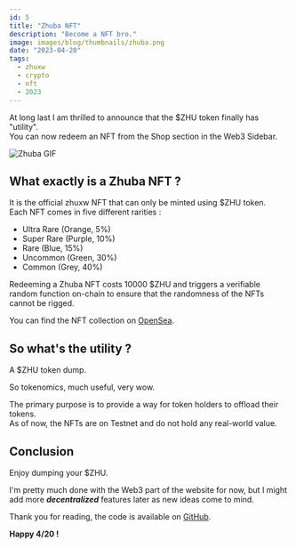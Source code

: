```yaml
---
id: 5
title: "Zhuba NFT"
description: "Become a NFT bro."
image: images/blog/thumbnails/zhuba.png
date: "2023-04-20"
tags:
  - zhuxw
  - crypto
  - nft
  - 2023
---
```


At long last I am thrilled to announce that the $ZHU token finally has
"utility". \
You can now redeem an NFT from the Shop section in the Web3 Sidebar.

![Zhuba GIF](/images/zhuba.gif)

## What exactly is a Zhuba NFT ?

It is the official zhuxw NFT that can only be minted using $ZHU token. \
Each NFT comes in five different rarities :

- Ultra Rare (Orange, 5%)
- Super Rare (Purple, 10%)
- Rare (Blue, 15%)
- Uncommon (Green, 30%)
- Common (Grey, 40%)

Redeeming a Zhuba NFT costs 10000 $ZHU and triggers a verifiable random function
on-chain to ensure that the randomness of the NFTs cannot be rigged.

You can find the NFT collection on
[OpenSea](https://mumbai.polygonscan.com/address/0xf9C8D1a5b0a96f7Ba416273a061a9a70968f873d).

## So what's the utility ?

A $ZHU token dump.

So tokenomics, much useful, very wow.

The primary purpose is to provide a way for token holders to offload their
tokens. \
As of now, the NFTs are on Testnet and do not hold any real-world value.

## Conclusion

Enjoy dumping your $ZHU.

I'm pretty much done with the Web3 part of the website for now, but I might add
more **_decentralized_** features later as new ideas come to mind.

Thank you for reading, the code is available on
[GitHub](https://github.com/Xian-Wei/zhuxw-core).

**Happy 4/20 !**
